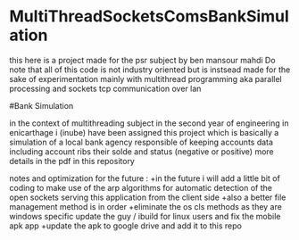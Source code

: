 # MultiThreadSocketsComsBankSimulation

this here is a project made for the psr subject by ben mansour mahdi
Do note that all of this code is not industry oriented but is instsead made for the sake of experimentation
mainly with multithread programming aka parallel processing and sockets tcp communication over lan 

#Bank Simulation

in the context of multithreading  subject in the second year of engineering in enicarthage 
i (inube) have been assigned this project which is basically a simulation of a local bank agency responsible of keeping 
accounts data including account ribs their solde and status (negative or positive)
more details in the pdf in this repository 



notes and optimization for the future :
+in the future i will add a little bit of coding to make use of the arp algorithms for automatic detection of the open sockets serving this application
from the client side 
+also a better file management method is in order 
+eliminate the os cls methods as they are windows specific 
update the guy / ibuild for linux users and fix the mobile apk app
+update the apk to google drive and add it to this repo

